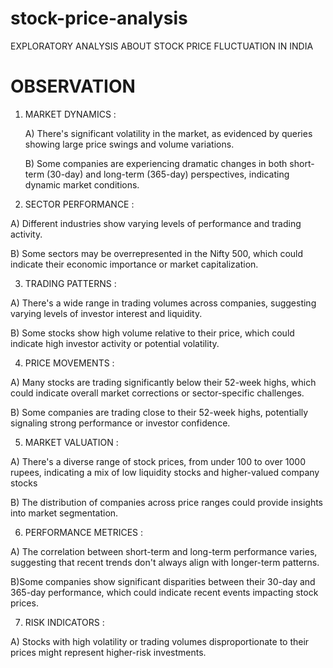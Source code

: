# stock-price-analysis
EXPLORATORY ANALYSIS ABOUT STOCK PRICE FLUCTUATION IN INDIA
#  OBSERVATION 

1. MARKET DYNAMICS :

   A) There's significant volatility in the market, as evidenced by queries showing large price swings and volume variations.
   
   B) Some companies are experiencing dramatic changes in both short-term (30-day) and long-term (365-day) perspectives, indicating dynamic market conditions.

2) SECTOR PERFORMANCE :

A) Different industries show varying levels of performance and trading activity.

B) Some sectors may be overrepresented in the Nifty 500, which could indicate their economic importance or market capitalization.


3) TRADING PATTERNS :

A) There's a wide range in trading volumes across companies, suggesting varying levels of investor interest and liquidity.

B) Some stocks show high volume relative to their price, which could indicate high investor activity or potential volatility.


4) PRICE MOVEMENTS :

A) Many stocks are trading significantly below their 52-week highs, which could indicate overall market corrections or sector-specific challenges.

B) Some companies are trading close to their 52-week highs, potentially signaling strong performance or investor confidence.


5) MARKET VALUATION :
   
A) There's a diverse range of stock prices, from under 100 to over 1000 rupees, indicating a mix of low liquidity stocks  and higher-valued company stocks 

B) The distribution of companies across price ranges could provide insights into market segmentation.


6) PERFORMANCE METRICES :

A) The correlation between short-term and long-term performance varies, suggesting that recent trends don't always align with longer-term patterns.

B)Some companies show significant disparities between their 30-day and 365-day performance, which could indicate recent events impacting stock prices.

7) RISK INDICATORS :

 A) Stocks with high volatility or trading volumes disproportionate to their prices might represent higher-risk investments.


  


































 





 

















 









   




















 



















   


 









